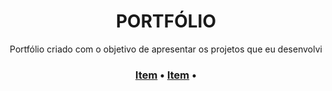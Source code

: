 
<h1 align="center">PORTFÓLIO</h1>
<p align="center">Portfólio criado com o objetivo de apresentar os projetos que eu desenvolvi</p>

<h3 align="center">
  <a href="#item">Item</a> •
  <a href="#item">Item</a> •
</h3>

